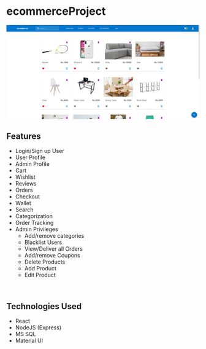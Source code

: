 # ecommerceProject

<img src="./screenshot.png" alt="screenshot" />

## Features
  
  - Login/Sign up User
  - User Profile
  - Admin Profile
  - Cart
  - Wishlist
  - Reviews
  - Orders
  - Checkout
  - Wallet
  - Search 
  - Categorization
  - Order Tracking
  - Admin Privileges
    - Add/remove categories
    - Blacklist Users
    - View/Deliver all Orders
    - Add/remove Coupons
    - Delete Products
    - Add Product
    - Edit Product

<br/>

## Technologies Used

- React
- NodeJS (Express)
- MS SQL
- Material UI
